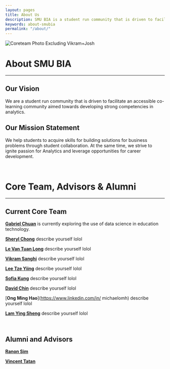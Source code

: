 ```yaml
---
layout: pages
title: About Us
description: SMU BIA is a student run community that is driven to facilitate an accessible co-learning community aimed towards developing strong competencies in analytics.
keywords: about-smubia
permalink: "/about/"
---
```


![Coreteam Photo Excluding Vikram+Josh](https://scontent-sit4-1.xx.fbcdn.net/v/t1.0-9/20622323_816108071894671_1241438410484188360_n.jpg?oh=44b0296c13320f1681536900551f17a9&oe=59F3C8CB)

# About SMU BIA
---------

## Our Vision

We are a student run community that is driven to facilitate an accessible co-learning community aimed towards developing strong competencies in analytics.

## Our Mission Statement

We help students to acquire skills for building solutions for business problems through student collaboration. At the same time, we strive to ignite passion for Analytics and leverage opportunities for career development.

<br>

# Core Team, Advisors & Alumni
---------

## Current Core Team

[**Gabriel Chuan**](https://www.linkedin.com/in/gabrielchuan/) is currently exploring the use of data science in education technology.

[**Sheryl Chong**](https://www.linkedin.com/in/sheryl-chong-26406585/) describe yourself lolol

[**Le Van Tuan Long**](https://www.linkedin.com/in/le-van-tuan-long-6512ab92/) describe yourself lolol

[**Vikram Sanghi**](https://www.linkedin.com/in/vikram-sanghi-676168102) describe yourself lolol

[**Lee Tze Yiing**](https://www.linkedin.com/in/lee-tze-yiing-86511b123/) describe yourself lolol

[**Sofia Kung**](https://www.linkedin.com/in/sofiakung/) describe yourself lolol

[**David Chin**](https://www.linkedin.com/in/davidckchin/) describe yourself lolol

[**Ong Ming Hao**](https://www.linkedin.com/in/
michaelomh) describe yourself lolol

[**Lam Ying Sheng**](https://www.linkedin.com/in/yingshenglam/) describe yourself lolol

<br>

## Alumni and Advisors

[**Ranon Sim**](https://www.linkedin.com/in/ranon-sim/)

[**Vincent Tatan**](https://www.linkedin.com/in/vincenttatan/)